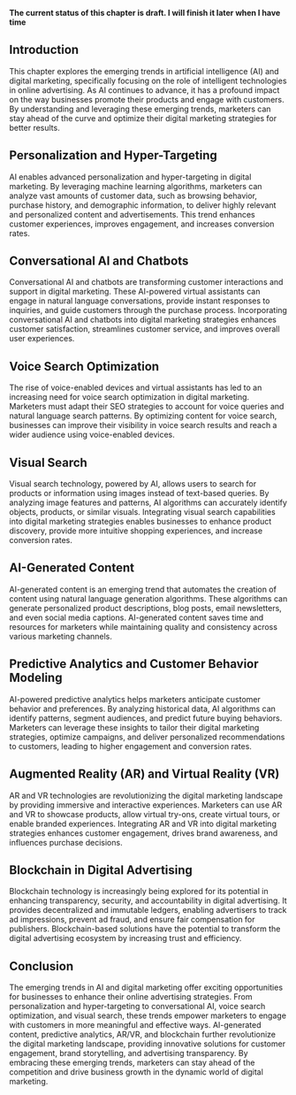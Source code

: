 **The current status of this chapter is draft. I will finish it later when I have time**

Introduction
------------

This chapter explores the emerging trends in artificial intelligence (AI) and digital marketing, specifically focusing on the role of intelligent technologies in online advertising. As AI continues to advance, it has a profound impact on the way businesses promote their products and engage with customers. By understanding and leveraging these emerging trends, marketers can stay ahead of the curve and optimize their digital marketing strategies for better results.

Personalization and Hyper-Targeting
-----------------------------------

AI enables advanced personalization and hyper-targeting in digital marketing. By leveraging machine learning algorithms, marketers can analyze vast amounts of customer data, such as browsing behavior, purchase history, and demographic information, to deliver highly relevant and personalized content and advertisements. This trend enhances customer experiences, improves engagement, and increases conversion rates.

Conversational AI and Chatbots
------------------------------

Conversational AI and chatbots are transforming customer interactions and support in digital marketing. These AI-powered virtual assistants can engage in natural language conversations, provide instant responses to inquiries, and guide customers through the purchase process. Incorporating conversational AI and chatbots into digital marketing strategies enhances customer satisfaction, streamlines customer service, and improves overall user experiences.

Voice Search Optimization
-------------------------

The rise of voice-enabled devices and virtual assistants has led to an increasing need for voice search optimization in digital marketing. Marketers must adapt their SEO strategies to account for voice queries and natural language search patterns. By optimizing content for voice search, businesses can improve their visibility in voice search results and reach a wider audience using voice-enabled devices.

Visual Search
-------------

Visual search technology, powered by AI, allows users to search for products or information using images instead of text-based queries. By analyzing image features and patterns, AI algorithms can accurately identify objects, products, or similar visuals. Integrating visual search capabilities into digital marketing strategies enables businesses to enhance product discovery, provide more intuitive shopping experiences, and increase conversion rates.

AI-Generated Content
--------------------

AI-generated content is an emerging trend that automates the creation of content using natural language generation algorithms. These algorithms can generate personalized product descriptions, blog posts, email newsletters, and even social media captions. AI-generated content saves time and resources for marketers while maintaining quality and consistency across various marketing channels.

Predictive Analytics and Customer Behavior Modeling
---------------------------------------------------

AI-powered predictive analytics helps marketers anticipate customer behavior and preferences. By analyzing historical data, AI algorithms can identify patterns, segment audiences, and predict future buying behaviors. Marketers can leverage these insights to tailor their digital marketing strategies, optimize campaigns, and deliver personalized recommendations to customers, leading to higher engagement and conversion rates.

Augmented Reality (AR) and Virtual Reality (VR)
-----------------------------------------------

AR and VR technologies are revolutionizing the digital marketing landscape by providing immersive and interactive experiences. Marketers can use AR and VR to showcase products, allow virtual try-ons, create virtual tours, or enable branded experiences. Integrating AR and VR into digital marketing strategies enhances customer engagement, drives brand awareness, and influences purchase decisions.

Blockchain in Digital Advertising
---------------------------------

Blockchain technology is increasingly being explored for its potential in enhancing transparency, security, and accountability in digital advertising. It provides decentralized and immutable ledgers, enabling advertisers to track ad impressions, prevent ad fraud, and ensure fair compensation for publishers. Blockchain-based solutions have the potential to transform the digital advertising ecosystem by increasing trust and efficiency.

Conclusion
----------

The emerging trends in AI and digital marketing offer exciting opportunities for businesses to enhance their online advertising strategies. From personalization and hyper-targeting to conversational AI, voice search optimization, and visual search, these trends empower marketers to engage with customers in more meaningful and effective ways. AI-generated content, predictive analytics, AR/VR, and blockchain further revolutionize the digital marketing landscape, providing innovative solutions for customer engagement, brand storytelling, and advertising transparency. By embracing these emerging trends, marketers can stay ahead of the competition and drive business growth in the dynamic world of digital marketing.
